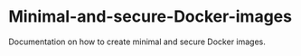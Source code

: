 # Minimal-and-secure-Docker-images
Documentation on how to create minimal and secure Docker images.

